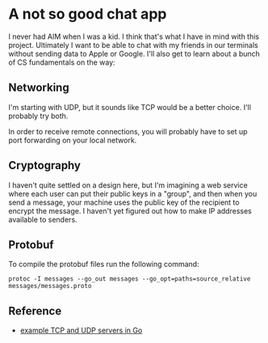 
# A not so good chat app

I never had AIM when I was a kid.
I think that's what I have in mind with this project.
Ultimately I want to be able to chat with my friends in our terminals
without sending data to Apple or Google.
I'll also get to learn about a bunch of CS fundamentals on the way:

## Networking

I'm starting with UDP, but it sounds like TCP would be a better choice.
I'll probably try both.

In order to receive remote connections, you will probably have to set up
port forwarding on your local network.

## Cryptography

I haven't quite settled on a design here, but I'm imagining a web service
where each user can put their public keys in a "group", and then
when you send a message, your machine uses the public key of the recipient to
encrypt the message.
I haven't yet figured out how to make IP addresses available to senders.

## Protobuf

To compile the protobuf files run the following command:

```shell
protoc -I messages --go_out messages --go_opt=paths=source_relative messages/messages.proto
```

## Reference

- [example TCP and UDP servers in Go](https://www.linode.com/docs/guides/developing-udp-and-tcp-clients-and-servers-in-go/)
